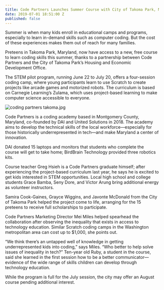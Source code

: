 ```yaml
---
title: Code Partners Launches Summer Course with City of Takoma Park, Maryland
date: 2019-07-01 18:51:00 Z
published: false
---
```


Summer is when many kids enroll in educational camps and programs, especially to learn in-demand skills such as computer coding. But the cost of these experiences makes them out of reach for many families.

Preteens in Takoma Park, Maryland, now have access to a new, free course to learn coding skills this summer, thanks to a partnership between Code Partners and the City of Takoma Park’s Housing and Economic Development Office.

The STEM pilot program, running June 22 to July 20, offers a four-session coding camp, where young participants learn to use Scratch to create projects like arcade games and motorized robots. The curriculum is based on Carnegie Learning’s Zulama, which uses project-based learning to make computer science accessible to everyone.  

![coding partners takoma.jpg](/uploads/coding%20partners%20takoma.jpg)

Code Partners is a coding academy based in Montgomery County, Maryland, co-founded by DAI and United Solutions in 2018. The academy aims to develop the technical skills of the local workforce—especially for those historically underrepresented in tech—and make Maryland a center of innovation.
 
DAI donated 15 laptops and monitors that students who complete the course will get to take home; BirdBrain Technology provided three robotics kits. 

Course teacher Greg Hsieh is a Code Partners graduate himself; after experiencing the project-based curriculum last year, he says he is excited to get kids interested in STEM opportunities. Local high school and college students Grace Bamba, Seny Dore, and Victor Arung bring additional energy as volunteer instructors.  

Samira Cook-Gaines, Grayce Wiggins, and Javonte McDonald from the City of Takoma Park helped the project come to life, arranging for the 15 preteens to receive full scholarships to participate. 

 Code Partners Marketing Director Mei Miles helped spearhead the collaboration after observing the inequality that exists in access to technology education. Similar Scratch coding camps in the Washington metropolitan area can cost up to $1,000, she points out. 

“We think there’s an untapped well of knowledge in getting underrepresented kids into coding,” says Miles. “Who better to help solve issues of inequality in tech?”
Ten-year old Ruby, a student in the course, said she learned in the first session how to be a better communicator—evidence of the wide range of skills children can develop through technology education. 

While the program is full for the July session, the city may offer an August course pending additional interest. 


